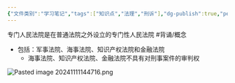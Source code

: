 ```yaml
---
{"文件类别":"学习笔记","tags":["知识点","法理","刑诉"],"dg-publish":true,"permalink":"/学习笔记studyup/刑事诉讼法/专门人民法院/","dgPassFrontmatter":true,"created":"2024-09-23T16:31:55.662+08:00","updated":"2024-11-11T14:47:18.898+08:00"}
---
```


专门人民法院是在普通法院之外设立的专门性人民法院 #背诵/概念 
- 包括：军事法院、海事法院、知识产权法院和金融法院
	- 海事法院、知识产权法院、金融法院不具有对刑事案件的审判权

![Pasted image 20241111144716.png](/img/user/%E8%BF%90%E8%A1%8C%E6%9D%82/%E9%99%84%E4%BB%B6/Pasted%20image%2020241111144716.png)